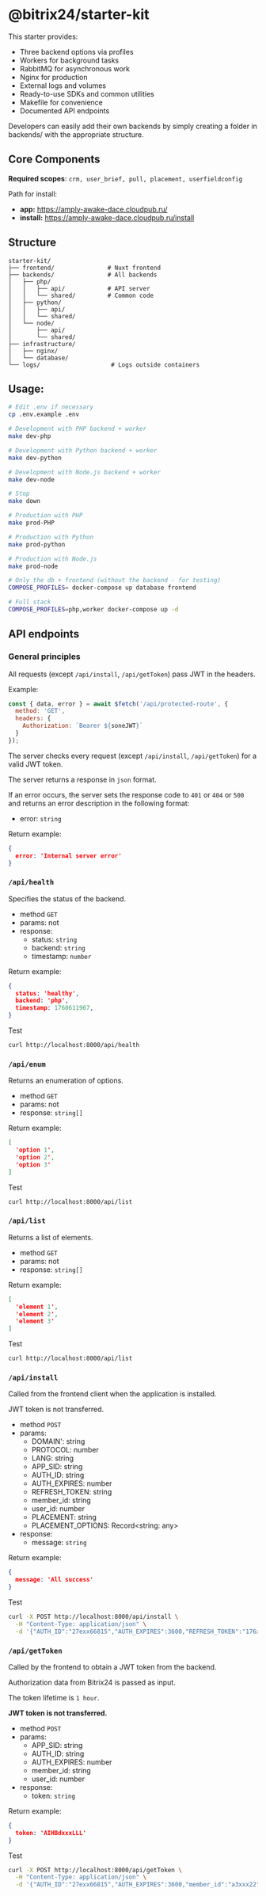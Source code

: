 # @bitrix24/starter-kit

This starter provides:

- Three backend options via profiles
- Workers for background tasks
- RabbitMQ for asynchronous work
- Nginx for production
- External logs and volumes
- Ready-to-use SDKs and common utilities
- Makefile for convenience
- Documented API endpoints

Developers can easily add their own backends by simply creating a folder in backends/ with the appropriate structure.

## Core Components

**Required scopes**: `crm, user_brief, pull, placement, userfieldconfig`

Path for install:
* **app:** https://amply-awake-dace.cloudpub.ru/
* **install:** https://amply-awake-dace.cloudpub.ru/install


## Structure

```text
starter-kit/
├── frontend/               # Nuxt frontend
├── backends/               # All backends
│   ├── php/
│   │   ├── api/            # API server
│   │   └── shared/         # Common code
│   ├── python/
│   │   ├── api/
│   │   └── shared/
│   └── node/
│       ├── api/
│       └── shared/
├── infrastructure/
│   ├── nginx/
│   └── database/
└── logs/                    # Logs outside containers
```

## Usage:

```bash
# Edit .env if necessary
cp .env.example .env

# Development with PHP backend + worker
make dev-php

# Development with Python backend + worker
make dev-python

# Development with Node.js backend + worker
make dev-node

# Stop
make down

# Production with PHP
make prod-PHP

# Production with Python
make prod-python

# Production with Node.js
make prod-node

# Only the db + frontend (without the backend - for testing)
COMPOSE_PROFILES= docker-compose up database frontend

# Full stack
COMPOSE_PROFILES=php,worker docker-compose up -d
```

## API endpoints

### General principles
All requests (except `/api/install`, `/api/getToken`) pass JWT in the headers.

Example:
```javascript
const { data, error } = await $fetch('/api/protected-route', {
  method: 'GET',
  headers: {
    Authorization: `Bearer ${soneJWT}`
  }
});
```

The server checks every request (except `/api/install`, `/api/getToken`) for a valid JWT token.

The server returns a response in `json` format.

If an error occurs, the server sets the response code to `401` or `404` or `500` and returns an error description in the following format:
  - error: `string`

Return example:
```json
{
  error: 'Internal server error'
}
```

### `/api/health`

Specifies the status of the backend.

- method `GET`
- params: not
- response:
  - status: `string`
  - backend: `string`
  - timestamp: `number`

Return example:
```json
{
  status: 'healthy',
  backend: 'php',
  timestamp: 1760611967,
}
```

Test
```bash
curl http://localhost:8000/api/health
```

### `/api/enum`

Returns an enumeration of options.

- method `GET`
- params: not
- response: `string[]`

Return example:
```json
[
  'option 1',
  'option 2',
  'option 3'
]
```

Test
```bash
curl http://localhost:8000/api/list
```

### `/api/list`

Returns a list of elements.

- method `GET`
- params: not
- response: `string[]`

Return example:
```json
[
  'element 1',
  'element 2',
  'element 3'
]
```

Test
```bash
curl http://localhost:8000/api/list
```

### `/api/install`

Called from the frontend client when the application is installed.

JWT token is not transferred.

- method `POST`
- params:
  - DOMAIN': string
  - PROTOCOL: number
  - LANG: string
  - APP_SID: string
  - AUTH_ID: string
  - AUTH_EXPIRES: number
  - REFRESH_TOKEN: string
  - member_id: string
  - user_id: number
  - PLACEMENT: string
  - PLACEMENT_OPTIONS: Record<string: any>
- response:
  - message: `string`

Return example:
```json
{
  message: 'All success'
}
```

Test
```bash
curl -X POST http://localhost:8000/api/install \
  -H "Content-Type: application/json" \
  -d '{"AUTH_ID":"27exx66815","AUTH_EXPIRES":3600,"REFRESH_TOKEN":"176xxxe","member_id":"a3xxx22","user_id":"1","PLACEMENT":"DEFAULT","PLACEMENT_OPTIONS":"{"any":"6\/"}"}'
```

### `/api/getToken`

Called by the frontend to obtain a JWT token from the backend.

Authorization data from Bitrix24 is passed as input.

The token lifetime is `1 hour`.

**JWT token is not transferred.**

- method `POST`
- params:
  - APP_SID: string
  - AUTH_ID: string
  - AUTH_EXPIRES: number
  - member_id: string
  - user_id: number
- response:
  - token: `string`

Return example:
```json
{
  token: 'AIHBdxxxLLL'
}
```

Test
```bash
curl -X POST http://localhost:8000/api/getToken \
  -H "Content-Type: application/json" \
  -d '{"AUTH_ID":"27exx66815","AUTH_EXPIRES":3600,"member_id":"a3xxx22","member_id":1}'
```
